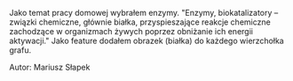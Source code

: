 
Jako temat pracy domowej wybrałem enzymy. "Enzymy, biokatalizatory – związki chemiczne, głównie białka, przyspieszające reakcje chemiczne zachodzące w organizmach żywych poprzez obniżanie ich energii aktywacji."
Jako feature dodałem obrazek (białka) do każdego wierzchołka grafu.


Autor: Mariusz Słapek